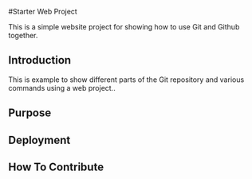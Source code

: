 #Starter Web Project

This is a simple website project for showing how to use Git and Github together.

## Introduction

This is example to show different parts of the Git repository and various commands using a web project..

## Purpose
## Deployment
## How To Contribute